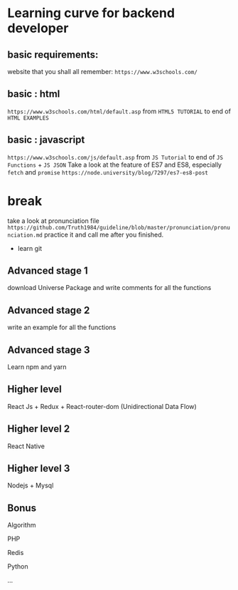 # Learning curve for backend developer

## basic requirements:

website that you shall all remember:
`https://www.w3schools.com/`

## basic : html

`https://www.w3schools.com/html/default.asp`
from `HTML5 TUTORIAL` to end of `HTML EXAMPLES`

## basic : javascript

`https://www.w3schools.com/js/default.asp`
from `JS Tutorial` to end of `JS Functions` + `JS JSON`
Take a look at the feature of ES7 and ES8, especially `fetch` and `promise`
`https://node.university/blog/7297/es7-es8-post`

# break

take a look at pronunciation file
`https://github.com/Truth1984/guideline/blob/master/pronunciation/pronunciation.md`
practice it and call me after you finished.

- learn git

## Advanced stage 1

download Universe Package and write comments for all the functions

## Advanced stage 2

write an example for all the functions

## Advanced stage 3

Learn npm and yarn

## Higher level

React Js + Redux + React-router-dom (Unidirectional Data Flow)

## Higher level 2

React Native

## Higher level 3

Nodejs + Mysql

## Bonus

Algorithm

PHP

Redis

Python

...
